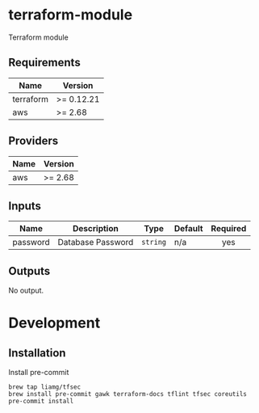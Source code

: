 # terraform-module
Terraform module

<!-- BEGINNING OF PRE-COMMIT-TERRAFORM DOCS HOOK -->
## Requirements

| Name | Version |
|------|---------|
| terraform | >= 0.12.21 |
| aws | >= 2.68 |

## Providers

| Name | Version |
|------|---------|
| aws | >= 2.68 |

## Inputs

| Name | Description | Type | Default | Required |
|------|-------------|------|---------|:--------:|
| password | Database Password | `string` | n/a | yes |

## Outputs

No output.

<!-- END OF PRE-COMMIT-TERRAFORM DOCS HOOK -->

# Development

## Installation

Install pre-commit
```
brew tap liamg/tfsec
brew install pre-commit gawk terraform-docs tflint tfsec coreutils
pre-commit install
```
